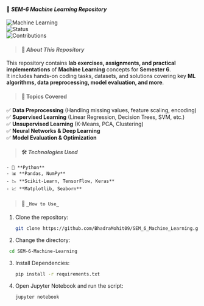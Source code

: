 #### 📌 _SEM-6 Machine Learning Repository_  

![_Machine Learning_](https://img.shields.io/badge/Machine%20Learning-Python-yellow?style=for-the-badge&logo=python)  
![Status](https://img.shields.io/badge/Status-Active-red?style=for-the-badge)  
![Contributions](https://img.shields.io/badge/Contributions-Welcome-purple?style=for-the-badge)  

> #### 📖 _About This Repository_
This repository contains **lab exercises, assignments, and practical implementations** of **Machine Learning** concepts for **Semester 6**.  
It includes hands-on coding tasks, datasets, and solutions covering key **ML algorithms, data preprocessing, model evaluation, and more**.  


> #### 🚀 Topics Covered
✅ **Data Preprocessing** (Handling missing values, feature scaling, encoding)  
✅ **Supervised Learning** (Linear Regression, Decision Trees, SVM, etc.)  
✅ **Unsupervised Learning** (K-Means, PCA, Clustering)  
✅ **Neural Networks & Deep Learning**  
✅ **Model Evaluation & Optimization**  

> #### 🛠️ _Technologies Used_
```
- 🐍 **Python**  
- 📊 **Pandas, NumPy**  
- 📉 **Scikit-Learn, TensorFlow, Keras**  
- 📈 **Matplotlib, Seaborn**  
```

> #### 📌 `_How to Use_`
1. Clone the repository:  
   ```sh
   git clone https://github.com/BhadraMohit09/SEM_6_Machine_Learning.git
   ```
2. Change the directory:
  ```sh
   cd SEM-6-Machine-Learning
  ```
3. Install Dependencies:
   ```sh
   pip install -r requirements.txt
   ```
4. Open Jupyter Notebook and run the script:
   ```sh
   jupyter notebook
   ```

